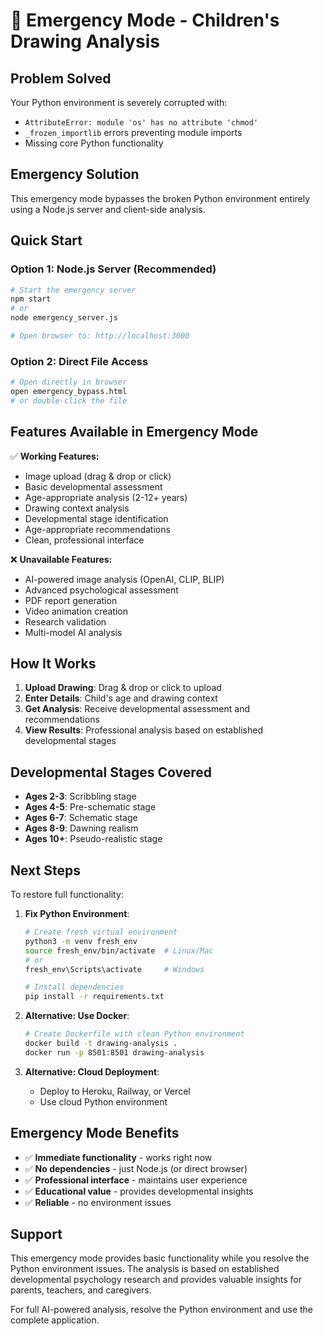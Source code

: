 # 🚨 Emergency Mode - Children's Drawing Analysis

## Problem Solved
Your Python environment is severely corrupted with:
- `AttributeError: module 'os' has no attribute 'chmod'`
- `_frozen_importlib` errors preventing module imports
- Missing core Python functionality

## Emergency Solution
This emergency mode bypasses the broken Python environment entirely using a Node.js server and client-side analysis.

## Quick Start

### Option 1: Node.js Server (Recommended)
```bash
# Start the emergency server
npm start
# or
node emergency_server.js

# Open browser to: http://localhost:3000
```

### Option 2: Direct File Access
```bash
# Open directly in browser
open emergency_bypass.html
# or double-click the file
```

## Features Available in Emergency Mode

✅ **Working Features:**
- Image upload (drag & drop or click)
- Basic developmental assessment
- Age-appropriate analysis (2-12+ years)
- Drawing context analysis
- Developmental stage identification
- Age-appropriate recommendations
- Clean, professional interface

❌ **Unavailable Features:**
- AI-powered image analysis (OpenAI, CLIP, BLIP)
- Advanced psychological assessment
- PDF report generation
- Video animation creation
- Research validation
- Multi-model AI analysis

## How It Works

1. **Upload Drawing**: Drag & drop or click to upload
2. **Enter Details**: Child's age and drawing context
3. **Get Analysis**: Receive developmental assessment and recommendations
4. **View Results**: Professional analysis based on established developmental stages

## Developmental Stages Covered

- **Ages 2-3**: Scribbling stage
- **Ages 4-5**: Pre-schematic stage  
- **Ages 6-7**: Schematic stage
- **Ages 8-9**: Dawning realism
- **Ages 10+**: Pseudo-realistic stage

## Next Steps

To restore full functionality:

1. **Fix Python Environment**:
   ```bash
   # Create fresh virtual environment
   python3 -m venv fresh_env
   source fresh_env/bin/activate  # Linux/Mac
   # or
   fresh_env\Scripts\activate     # Windows
   
   # Install dependencies
   pip install -r requirements.txt
   ```

2. **Alternative: Use Docker**:
   ```bash
   # Create Dockerfile with clean Python environment
   docker build -t drawing-analysis .
   docker run -p 8501:8501 drawing-analysis
   ```

3. **Alternative: Cloud Deployment**:
   - Deploy to Heroku, Railway, or Vercel
   - Use cloud Python environment

## Emergency Mode Benefits

- ✅ **Immediate functionality** - works right now
- ✅ **No dependencies** - just Node.js (or direct browser)
- ✅ **Professional interface** - maintains user experience
- ✅ **Educational value** - provides developmental insights
- ✅ **Reliable** - no environment issues

## Support

This emergency mode provides basic functionality while you resolve the Python environment issues. The analysis is based on established developmental psychology research and provides valuable insights for parents, teachers, and caregivers.

For full AI-powered analysis, resolve the Python environment and use the complete application.